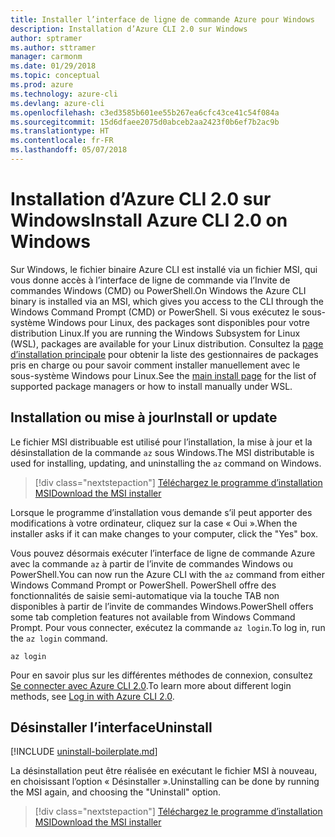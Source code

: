 ```yaml
---
title: Installer l’interface de ligne de commande Azure pour Windows
description: Installation d’Azure CLI 2.0 sur Windows
author: sptramer
ms.author: sttramer
manager: carmonm
ms.date: 01/29/2018
ms.topic: conceptual
ms.prod: azure
ms.technology: azure-cli
ms.devlang: azure-cli
ms.openlocfilehash: c3ed3585b601ee55b267ea6cfc43ce41c54f084a
ms.sourcegitcommit: 15d6dfaee2075d0abceb2aa2423f0b6ef7b2ac9b
ms.translationtype: HT
ms.contentlocale: fr-FR
ms.lasthandoff: 05/07/2018
---
```

# <a name="install-azure-cli-20-on-windows"></a><span data-ttu-id="bd5f3-103">Installation d’Azure CLI 2.0 sur Windows</span><span class="sxs-lookup"><span data-stu-id="bd5f3-103">Install Azure CLI 2.0 on Windows</span></span>

<span data-ttu-id="bd5f3-104">Sur Windows, le fichier binaire Azure CLI est installé via un fichier MSI, qui vous donne accès à l’interface de ligne de commande via l’Invite de commandes Windows (CMD) ou PowerShell.</span><span class="sxs-lookup"><span data-stu-id="bd5f3-104">On Windows the Azure CLI binary is installed via an MSI, which gives you access to the CLI through the Windows Command Prompt (CMD) or PowerShell.</span></span>
<span data-ttu-id="bd5f3-105">Si vous exécutez le sous-système Windows pour Linux, des packages sont disponibles pour votre distribution Linux.</span><span class="sxs-lookup"><span data-stu-id="bd5f3-105">If you are running the Windows Subsystem for Linux (WSL), packages are available for your Linux distribution.</span></span> <span data-ttu-id="bd5f3-106">Consultez la [page d’installation principale](install-azure-cli.md) pour obtenir la liste des gestionnaires de packages pris en charge ou pour savoir comment installer manuellement avec le sous-système Windows pour Linux.</span><span class="sxs-lookup"><span data-stu-id="bd5f3-106">See the [main install page](install-azure-cli.md) for the list of supported package managers or how to install manually under WSL.</span></span>

## <a name="install-or-update"></a><span data-ttu-id="bd5f3-107">Installation ou mise à jour</span><span class="sxs-lookup"><span data-stu-id="bd5f3-107">Install or update</span></span>

<span data-ttu-id="bd5f3-108">Le fichier MSI distribuable est utilisé pour l’installation, la mise à jour et la désinstallation de la commande `az` sous Windows.</span><span class="sxs-lookup"><span data-stu-id="bd5f3-108">The MSI distributable is used for installing, updating, and uninstalling the `az` command on Windows.</span></span>

> [!div class="nextstepaction"]
> [<span data-ttu-id="bd5f3-109">Téléchargez le programme d’installation MSI</span><span class="sxs-lookup"><span data-stu-id="bd5f3-109">Download the MSI installer</span></span>](https://aka.ms/installazurecliwindows)

<span data-ttu-id="bd5f3-110">Lorsque le programme d’installation vous demande s’il peut apporter des modifications à votre ordinateur, cliquez sur la case « Oui ».</span><span class="sxs-lookup"><span data-stu-id="bd5f3-110">When the installer asks if it can make changes to your computer, click the "Yes" box.</span></span>

<span data-ttu-id="bd5f3-111">Vous pouvez désormais exécuter l’interface de ligne de commande Azure avec la commande `az` à partir de l’invite de commandes Windows ou PowerShell.</span><span class="sxs-lookup"><span data-stu-id="bd5f3-111">You can now run the Azure CLI with the `az` command from either Windows Command Prompt or PowerShell.</span></span> <span data-ttu-id="bd5f3-112">PowerShell offre des fonctionnalités de saisie semi-automatique via la touche TAB non disponibles à partir de l’invite de commandes Windows.</span><span class="sxs-lookup"><span data-stu-id="bd5f3-112">PowerShell offers some tab completion features not available from Windows Command Prompt.</span></span> <span data-ttu-id="bd5f3-113">Pour vous connecter, exécutez la commande `az login`.</span><span class="sxs-lookup"><span data-stu-id="bd5f3-113">To log in, run the `az login` command.</span></span>

```azurecli
az login
```

<span data-ttu-id="bd5f3-114">Pour en savoir plus sur les différentes méthodes de connexion, consultez [Se connecter avec Azure CLI 2.0](authenticate-azure-cli.md).</span><span class="sxs-lookup"><span data-stu-id="bd5f3-114">To learn more about different login methods, see [Log in with Azure CLI 2.0](authenticate-azure-cli.md).</span></span>

## <a name="uninstall"></a><span data-ttu-id="bd5f3-115">Désinstaller l’interface</span><span class="sxs-lookup"><span data-stu-id="bd5f3-115">Uninstall</span></span>

[!INCLUDE [uninstall-boilerplate.md](includes/uninstall-boilerplate.md)]

<span data-ttu-id="bd5f3-116">La désinstallation peut être réalisée en exécutant le fichier MSI à nouveau, en choisissant l’option « Désinstaller ».</span><span class="sxs-lookup"><span data-stu-id="bd5f3-116">Uninstalling can be done by running the MSI again, and choosing the "Uninstall" option.</span></span>

> [!div class="nextstepaction"]
> [<span data-ttu-id="bd5f3-117">Téléchargez le programme d’installation MSI</span><span class="sxs-lookup"><span data-stu-id="bd5f3-117">Download the MSI installer</span></span>](https://aka.ms/installazurecliwindows)
